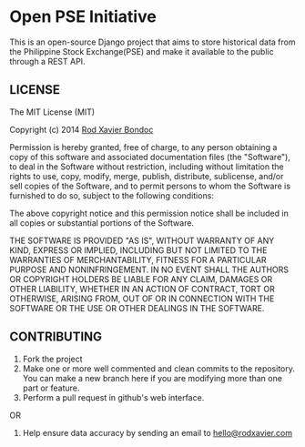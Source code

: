 # Open PSE Initiative

This is an open-source Django project that aims to store historical data from the Philippine Stock Exchange(PSE) and make it available to the public through a REST API.

## LICENSE

The MIT License (MIT)

Copyright (c) 2014 [Rod Xavier Bondoc](http://rodxavier.com)

Permission is hereby granted, free of charge, to any person obtaining a copy of this software and associated documentation files (the "Software"), to deal in the Software without restriction, including without limitation the rights to use, copy, modify, merge, publish, distribute, sublicense, and/or sell copies of the Software, and to permit persons to whom the Software is furnished to do so, subject to the following conditions:

The above copyright notice and this permission notice shall be included in all copies or substantial portions of the Software.

THE SOFTWARE IS PROVIDED "AS IS", WITHOUT WARRANTY OF ANY KIND, EXPRESS OR IMPLIED, INCLUDING BUT NOT LIMITED TO THE WARRANTIES OF MERCHANTABILITY, FITNESS FOR A PARTICULAR PURPOSE AND NONINFRINGEMENT. IN NO EVENT SHALL THE AUTHORS OR COPYRIGHT HOLDERS BE LIABLE FOR ANY CLAIM, DAMAGES OR OTHER LIABILITY, WHETHER IN AN ACTION OF CONTRACT, TORT OR OTHERWISE, ARISING FROM, OUT OF OR IN CONNECTION WITH THE SOFTWARE OR THE USE OR OTHER DEALINGS IN THE SOFTWARE.

## CONTRIBUTING

1. Fork the project
2. Make one or more well commented and clean commits to the repository. You can make a new branch here if you are modifying more than one part or feature.
3. Perform a pull request in github's web interface.

OR

1. Help ensure data accuracy by sending an email to hello@rodxavier.com
